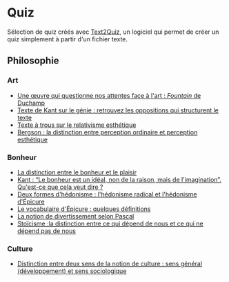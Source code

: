 # Quiz

Sélection de quiz créés avec [Text2Quiz](https://text2quiz.vercel.app/), un logiciel qui permet de créer un quiz simplement à partir d'un fichier texte.

## Philosophie

### Art

- [Une œuvre qui questionne nos attentes face à l'art : _Fountain_ de Duchamp](https://text2quiz.vercel.app/#https://raw.githubusercontent.com/eyssette/quiz/main/duchamp-urinoir.txt)
- [Texte de Kant sur le génie : retrouvez les oppositions qui structurent le texte](https://text2quiz.vercel.app/#https://raw.githubusercontent.com/eyssette/quiz/main/Kant-génie-oppositions.txt)
- [Texte à trous sur le relativisme esthétique](https://text2quiz.vercel.app/#https://raw.githubusercontent.com/eyssette/quiz/main/relativisme-esthétique.txt)
- [Bergson : la distinction entre perception ordinaire et perception esthétique](https://text2quiz.vercel.app/#https://raw.githubusercontent.com/eyssette/quiz/main/Bergson-deux-formes-de-perception.txt)

### Bonheur

- [La distinction entre le bonheur et le plaisir](https://text2quiz.vercel.app/#https://raw.githubusercontent.com/eyssette/quiz/main/bonheur-plaisir.txt)
- [Kant : “Le bonheur est un idéal, non de la raison, mais de l'imagination”. Qu'est-ce que cela veut dire ?](https://text2quiz.vercel.app/#https://raw.githubusercontent.com/eyssette/quiz/main/Kant-bonheur-idéal-imagination.txt)
- [Deux formes d'hédonisme : l'hédonisme radical et l'hédonisme d'Épicure](https://text2quiz.vercel.app/#https://raw.githubusercontent.com/eyssette/quiz/main/hédonisme-radical-hédonisme-Épicure.txt)
- [Le vocabulaire d'Épicure : quelques définitions](https://text2quiz.vercel.app/#https://raw.githubusercontent.com/eyssette/quiz/main/Épicure-vocabulaire-définitions.txt)
- [La notion de divertissement selon Pascal](https://text2quiz.vercel.app/#https://raw.githubusercontent.com/eyssette/quiz/main/Pascal-divertissement.txt)
- [Stoïcisme :la distinction entre ce qui dépend de nous et ce qui ne dépend pas de nous](https://text2quiz.vercel.app/#https://raw.githubusercontent.com/eyssette/quiz/main/Stoïcisme-ce-qui-dépend-de-nous-ce-qui-ne-dépend-pas-de-nous.txt)

### Culture

- [Distinction entre deux sens de la notion de culture : sens général (développement) et sens sociologique](https://text2quiz.vercel.app/#https://raw.githubusercontent.com/eyssette/quiz/main/deux-sens-notion-culture.txt)



<!--

- [](https://text2quiz.vercel.app/#https://raw.githubusercontent.com/eyssette/quiz/main/)

-->
